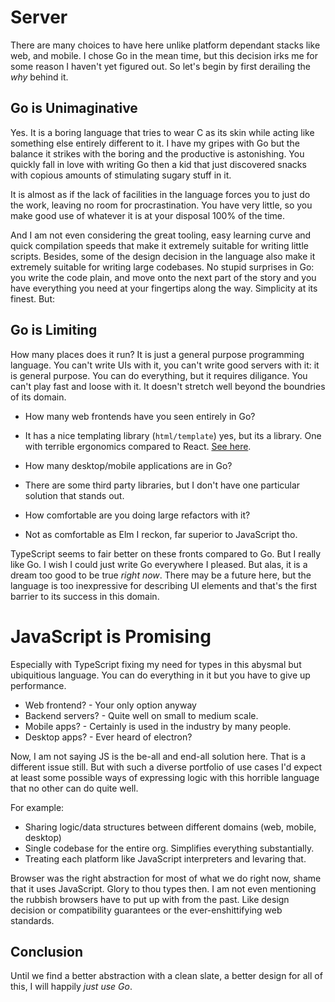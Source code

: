 # Server
There are many choices to have here unlike platform dependant stacks like web,
and mobile. I chose Go in the mean time, but this decision irks me for some reason
I haven't yet figured out. So let's begin by first derailing the _why_ behind it.


## Go is Unimaginative
Yes. It is a boring language that tries to wear C as its skin while acting like
something else entirely different to it. I have my gripes with Go but the balance
it strikes with the boring and the productive is astonishing. You quickly fall in
love with writing Go then a kid that just discovered snacks with copious amounts of
stimulating sugary stuff in it.

It is almost as if the lack of facilities in the language forces you to just do the
work, leaving no room for procrastination. You have very little, so you make good
use of whatever it is at your disposal 100% of the time.

And I am not even considering the great tooling, easy learning curve and quick
compilation speeds that make it extremely suitable for writing little scripts.
Besides, some of the design decision in the language also make it extremely
suitable for writing large codebases. No stupid surprises in Go: you write the
code plain, and move onto the next part of the story and you have everything you
need at your fingertips along the way. Simplicity at its finest. But:


## Go is Limiting
How many places does it run? It is just a general purpose programming language.
You can't write UIs with it, you can't write good servers with it: it is general purpose.
You can do everything, but it requires diligance. You can't play fast and loose with it.
It doesn't stretch well beyond the boundries of its domain.

- How many web frontends have you seen entirely in Go?
+ It has a nice templating library (`html/template`) yes, but its a library.
  One with terrible ergonomics compared to React. [See here](/tech/web-frontend.md).

- How many desktop/mobile applications are in Go?
+ There are some third party libraries, but I don't have one particular solution
that stands out.

- How comfortable are you doing large refactors with it?
+ Not as comfortable as Elm I reckon, far superior to JavaScript tho.

TypeScript seems to fair better on these fronts compared to Go.
But I really like Go. I wish I could just write Go everywhere I pleased.
But alas, it is a dream too good to be true _right now_. There may be a future
here, but the language is too inexpressive for describing UI elements and that's
the first barrier to its success in this domain.


# JavaScript is Promising
Especially with TypeScript fixing my need for types in this abysmal but
ubiquitious language. You can do everything in it but you have to give up performance.

- Web frontend? - Your only option anyway
- Backend servers? - Quite well on small to medium scale.
- Mobile apps? - Certainly is used in the industry by many people.
- Desktop apps? - Ever heard of electron?

Now, I am not saying JS is the be-all and end-all solution here. That is a different
issue still. But with such a diverse portfolio of use cases I'd expect at least
some possible ways of expressing logic with this horrible language that no other
can do quite well.

For example:

- Sharing logic/data structures between different domains (web, mobile, desktop)
- Single codebase for the entire org. Simplifies everything substantially.
- Treating each platform like JavaScript interpreters and levaring that.

Browser was the right abstraction for most of what we do right now, shame that it
uses JavaScript. Glory to thou types then. I am not even mentioning the rubbish
browsers have to put up with from the past. Like design decision or compatibility
guarantees or the ever-enshittifying web standards.


## Conclusion
Until we find a better abstraction with a clean slate, a better design for all
of this, I will happily _just use Go_.
